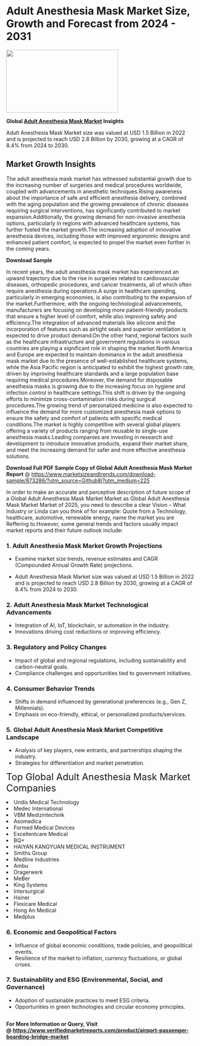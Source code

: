 <H1>Adult Anesthesia Mask Market Size, Growth and Forecast from 2024 - 2031</H1><img class="aligncenter size-medium wp-image-584254" src="https://thirdeyenews.in/wp-content/uploads/2024/09/Global-Market-Research-300x168.jpeg" alt="" width="300" height="168" /><p><strong>Global&nbsp;<a href="https://www.marketsizeandtrends.com/download-sample/873286/?utm_source=Github8j?utm_medium=225">Adult Anesthesia Mask Market</a> Insights</strong></p><p>Adult Anesthesia Mask Market size was valued at USD 1.5 Billion in 2022 and is projected to reach USD 2.8 Billion by 2030, growing at a CAGR of 8.4% from 2024 to 2030.</p><p><h2>Market Growth Insights</h2> <p>The adult anesthesia mask market has witnessed substantial growth due to the increasing number of surgeries and medical procedures worldwide, coupled with advancements in anesthetic techniques.Rising awareness about the importance of safe and efficient anesthesia delivery, combined with the aging population and the growing prevalence of chronic diseases requiring surgical interventions, has significantly contributed to market expansion.Additionally, the growing demand for non-invasive anesthesia options, particularly in regions with advanced healthcare systems, has further fueled the market growth.The increasing adoption of innovative anesthesia devices, including those with improved ergonomic designs and enhanced patient comfort, is expected to propel the market even further in the coming years.</p> <p><strong>Download Sample</strong></p> <p>In recent years, the adult anesthesia mask market has experienced an upward trajectory due to the rise in surgeries related to cardiovascular diseases, orthopedic procedures, and cancer treatments, all of which often require anesthesia during operations.A surge in healthcare spending, particularly in emerging economies, is also contributing to the expansion of the market.Furthermore, with the ongoing technological advancements, manufacturers are focusing on developing more patient-friendly products that ensure a higher level of comfort, while also improving safety and efficiency.The integration of advanced materials like silicone and the incorporation of features such as airtight seals and superior ventilation is expected to drive product demand.On the other hand, regional factors such as the healthcare infrastructure and government regulations in various countries are playing a significant role in shaping the market.North America and Europe are expected to maintain dominance in the adult anesthesia mask market due to the presence of well-established healthcare systems, while the Asia Pacific region is anticipated to exhibit the highest growth rate, driven by improving healthcare standards and a large population base requiring medical procedures.Moreover, the demand for disposable anesthesia masks is growing due to the increasing focus on hygiene and infection control in healthcare settings.This shift is driven by the ongoing efforts to minimize cross-contamination risks during surgical procedures.The growing trend of personalized medicine is also expected to influence the demand for more customized anesthesia mask options to ensure the safety and comfort of patients with specific medical conditions.The market is highly competitive with several global players offering a variety of products ranging from reusable to single-use anesthesia masks.Leading companies are investing in research and development to introduce innovative products, expand their market share, and meet the increasing demand for safer and more effective anesthesia solutions.<p><span class=""><strong>Download Full PDF Sample Copy of Global Adult Anesthesia Mask Market Report</strong> @ <a href="https://www.marketsizeandtrends.com/download-sample/873286/?utm_source=Github8j?utm_medium=225" target="_blank">https://www.marketsizeandtrends.com/download-sample/873286/?utm_source=Github8j?utm_medium=225</a></span></p><p>In order to make an accurate and perceptive description of future scope of a Global&nbsp;Adult Anesthesia Mask Market Market as Global&nbsp;Adult Anesthesia Mask Market Market of 2025, you need to describe a clear Vision &ndash; What Industry or Linda can you think of for example: Quote from a Technology, healthcare, automotive, renewable energy, name the market you are Reffering to.However, some general trends and factors usually impact market reports and their future outlook include:</p><h3>1.&nbsp;<strong>Adult Anesthesia Mask Market Growth Projections</strong></h3><ul><li>Examine market size trends, revenue estimates and CAGR (Compounded Annual Growth Rate) projections.</li><li><p>Adult Anesthesia Mask Market size was valued at USD 1.5 Billion in 2022 and is projected to reach USD 2.8 Billion by 2030, growing at a CAGR of 8.4% from 2024 to 2030.</p></li></ul><h3>2.&nbsp;<strong>Adult Anesthesia Mask Market Technological Advancements</strong></h3><ul><li>Integration of AI, IoT, blockchain, or automation in the industry.</li><li>Innovations driving cost reductions or improving efficiency.</li></ul><h3>3.&nbsp;<strong>Regulatory and Policy Changes</strong></h3><ul><li>Impact of global and regional regulations, including sustainability and carbon-neutral goals.</li><li>Compliance challenges and opportunities tied to government initiatives.</li></ul><h3>4.&nbsp;<strong>Consumer Behavior Trends</strong></h3><ul><li>Shifts in demand influenced by generational preferences (e.g., Gen Z, Millennials).</li><li>Emphasis on eco-friendly, ethical, or personalized products/services.</li></ul><h3>5.&nbsp;<strong>Global Adult Anesthesia Mask Market Competitive Landscape</strong></h3><ul><li>Analysis of key players, new entrants, and partnerships shaping the industry.</li><li>Strategies for differentiation and market penetration.</li></ul><p data-pm-slice="1 1 []"><span style="color: inherit; font-family: inherit; font-size: 25px;">Top Global Adult Anesthesia Mask Market Companies</span></p><div class="" data-test-id=""><p><li>Undis Medical Technology</li><li> Medec International</li><li> VBM Medizintechnik</li><li> Asomedica</li><li> Formed Medical Devices</li><li> Excellentcare Medical</li><li> BQ+</li><li> HAIYAN KANGYUAN MEDICAL INSTRUMENT</li><li> Smiths Group</li><li> Medline Industries</li><li> Ambu</li><li> Dragerwerk</li><li> MeBer</li><li> King Systems</li><li> Intersurgical</li><li> Hsiner</li><li> Flexicare Medical</li><li> Hong An Medical</li><li> Medplus</li></p></div><h3>6.&nbsp;<strong>Economic and Geopolitical Factors</strong></h3><ul><li>Influence of global economic conditions, trade policies, and geopolitical events.</li><li>Resilience of the market to inflation, currency fluctuations, or global crises.</li></ul><h3>7.&nbsp;<strong>Sustainability and ESG (Environmental, Social, and Governance)</strong></h3><ul><li>Adoption of sustainable practices to meet ESG criteria.</li><li>Opportunities in green technologies and circular economy principles.</li></ul><h2><strong style="font-size: 14px;">For More Information or Query, Visit @&nbsp;</strong><a style="background-color: #ffffff; font-size: 14px;" href="https://www.marketsizeandtrends.com/report/adult-anesthesia-mask-market/" target="_blank">https://www.verifiedmarketreports.com/product/airport-passenger-boarding-bridge-market</a></h2>